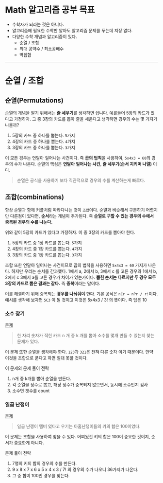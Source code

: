 # Math 알고리즘 공부 목표
- 수학자가 되라는 것은 아니다.
- 알고리즘에 필요한 수학만 알아도 알고리즘 문제를 푸는데 지장 없다.
- 다양한 수학 개념과 알고리즘이 있다.
  - 순열 / 조합
  - 최대 공약수 / 최소공배수
  - 멱집합


---
# 순열 / 조합
## 순열(Permutations)
[순열](https://mathbang.net/545)의 개념을 알기 위해서는 **줄 세우기**를 생각하면 쉽니다. 예를들어 5장의 카드가 있다고 가정하자. 그 중 3장의 카드를 뽑아 줄을 세운다고 생각하면 경우의 수는 몇 가지가 나올까?

1. 5장의 카드 중 하나를 뽑는다. `5`가지
2. 4장의 카드 중 하나를 뽑는다. `4`가지
3. 3장의 카드 중 하나를 뽑는다. `3`가지

이 모든 경우는 연달아 일어나는 사건이다. 즉 **곱의 법칙**을 사용하여, `5x4x3 = 60`의 경우의 수가 나온다. 순열의 핵심은 **연달아 일어나는 사건**, **줄 세우기(순서 지키며 나열)** 이다. 

> 순열은 공식을 사용하기 보다 직관적으로 경우의 수를 계산하는게 빠르다.


## 조합(combinations)
항상 순열과 함께 커플처럼 따라다니는 것이 `조합`이다. 순열과 비슷해서 구분하기 어렵지만 다른점이 있다면, **순서**라는 개념이 추가된다. 즉 **순열로 구할 수 있는 경우의 수에서 중복된 경우의 수를 나눈다.**

위와 같이 5장의 카드가 있다고 가정하자. 이 중 3장의 카드를 뽑아야 한다. 

1. 5장의 카드 중 1장 카드를 뽑는다. `5`가지
2. 4장의 카드 중 1장 카드를 뽑는다. `4`가지
3. 3장의 카드 중 1장 카드를 뽑는다. `3`가지

조합 또한 연달아 일어나는 사건이므로 곱의 법칙을 사용하면 `5x4x3 = 60` 가지가 나온다. 하지만 우리는 순서를 간과했다. 1에서 a, 2에서 b, 3에서 c 를 고른 경우와 1에서 b, 2에서 c 3에서 a를 고른 경우가 차이가 있는가이다. **뽑힌 순서는 다르지만 두 경우 모두 3장의 카드르 뽑은 결과는 같다.** 즉 **중복**이라는 말이다.

이를 해결하기 위해 중복되는 **경우를 나눠줘야** 한다. 기본 공식은 `nCr = nPr / r!`이다. 예시를 생각해 보자면 `5C3` 이 될 것이고 이것은 5x4x3 / 3! 의 뜻이다.  즉 답은 10


### 소수 찾기
[문제](https://www.acmicpc.net/problem/1978)
> 한 자리 숫자가 적힌 카드 n 개 중 k 개를 뽑아 소수를 몇개 만들 수 있는지 찾는 문제가 있다.

이 문제 또한 순열을 생각해야 한다. `123`과 `321`은 전혀 다른 숫자 이기 때문이다. 만약 이것을 조합으로 푼다고 하면 절대 못풀 것이다.

이 문제의 문제 풀이 전략
1. n개 중 k개를 뽑아 순열을 만든다.
2. 각 순열을 정수로 뽑고, 해당 정수가 중복되지 않으면서, 동시에 소수인지 검사
3. 소수면 갯수를 count


### 일곱 난쟁이
[문제](https://www.acmicpc.net/problem/2309)
> 일곱 난쟁이 멤버 였다고 우기는 아홉난쟁이들의 키의 합은 100이었다. 

이 문제는 조합을 사용하여 찾을 수 있다. 어찌됬건 키의 합은 100이 중요한 것이지, 순서가 중요한게 아니다. 

문제 풀이 전략
1. 7명의 키의 합의 경우의 수를 만든다.
2. 9 x 8 x 7 x 6 x 5 x 4 x 3 / 7! 의 경우의 수가 나오니  36가지가 나온다.
3. 그 중 합이 100인 경우를 찾는다.